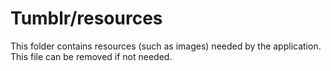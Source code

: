 # Tumblr/resources

This folder contains resources (such as images) needed by the application. This file can
be removed if not needed.
